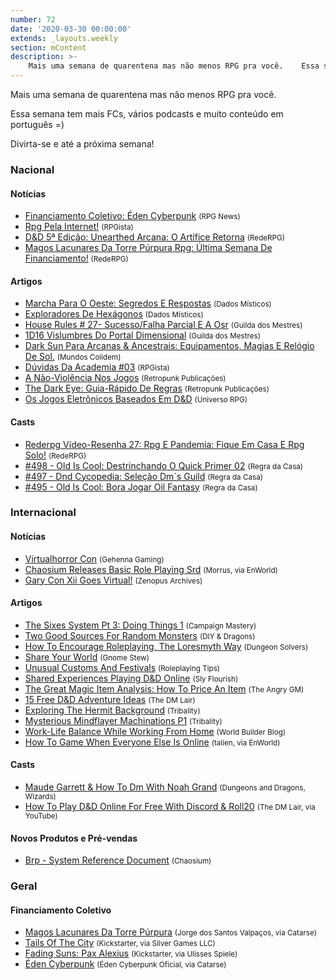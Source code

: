 ```yaml
---
number: 72
date: '2020-03-30 00:00:00'
extends: _layouts.weekly
section: mContent
description: >-
    Mais uma semana de quarentena mas não menos RPG pra você.    Essa semana tem mais FCs, vários podcasts e muito conteúdo em português =)    Divirta-se e até a próxima semana!
---
```


Mais uma semana de quarentena mas não menos RPG pra você.

Essa semana tem mais FCs, vários podcasts e muito conteúdo em português =)

Divirta-se e até a próxima semana!

### Nacional

#### Notícias

- [Financiamento Coletivo: Éden Cyberpunk] <small>(RPG News)</small>
- [Rpg Pela Internet!] <small>(RPGista)</small>
- [D&amp;D 5ª Edição: Unearthed Arcana: O Artífice Retorna] <small>(RedeRPG)</small>
- [Magos Lacunares Da Torre Púrpura Rpg: Última Semana De Financiamento!] <small>(RedeRPG)</small>

#### Artigos

- [Marcha Para O Oeste: Segredos E Respostas] <small>(Dados Místicos)</small>
- [Exploradores De Hexágonos] <small>(Dados Místicos)</small>
- [House Rules # 27- Sucesso/Falha Parcial E A Osr] <small>(Guilda dos Mestres)</small>
- [1D16 Vislumbres Do Portal Dimensional] <small>(Guilda dos Mestres)</small>
- [Dark Sun Para Arcanas &amp; Ancestrais: Equipamentos, Magias E Relógio De Sol.] <small>(Mundos Colidem)</small>
- [Dúvidas Da Academia #03] <small>(RPGista)</small>
- [A Não-Violência Nos Jogos] <small>(Retropunk Publicações)</small>
- [The Dark Eye: Guia-Rápido De Regras] <small>(Retropunk Publicações)</small>
- [Os Jogos Eletrônicos Baseados Em D&amp;D] <small>(Universo RPG)</small>

#### Casts

- [Rederpg Vídeo-Resenha 27: Rpg E Pandemia: Fique Em Casa E Rpg Solo!] <small>(RedeRPG)</small>
- [#498 - Old Is Cool: Destrinchando O Quick Primer 02] <small>(Regra da Casa)</small>
- [#497 - Dnd Cycopedia: Seleção Dm´s Guild] <small>(Regra da Casa)</small>
- [#495 - Old Is Cool: Bora Jogar Oil Fantasy] <small>(Regra da Casa)</small>

### Internacional

#### Notícias

- [Virtualhorror Con] <small>(Gehenna Gaming)</small>
- [Chaosium Releases Basic Role Playing Srd] <small>(Morrus, via EnWorld)</small>
- [Gary Con Xii Goes Virtual!] <small>(Zenopus Archives)</small>

#### Artigos

- [The Sixes System Pt 3: Doing Things 1] <small>(Campaign Mastery)</small>
- [Two Good Sources For Random Monsters] <small>(DIY &amp; Dragons)</small>
- [How To Encourage Roleplaying, The Loresmyth Way] <small>(Dungeon Solvers)</small>
- [Share Your World] <small>(Gnome Stew)</small>
- [Unusual Customs And Festivals] <small>(Roleplaying Tips)</small>
- [Shared Experiences Playing D&amp;D Online] <small>(Sly Flourish)</small>
- [The Great Magic Item Analysis: How To Price An Item] <small>(The Angry GM)</small>
- [15 Free D&amp;D Adventure Ideas] <small>(The DM Lair)</small>
- [Exploring The Hermit Background] <small>(Tribality)</small>
- [Mysterious Mindflayer Machinations P1] <small>(Tribality)</small>
- [Work-Life Balance While Working From Home] <small>(World Builder Blog)</small>
- [How To Game When Everyone Else Is Online] <small>(talien, via EnWorld)</small>

#### Casts

- [Maude Garrett &amp; How To Dm With Noah Grand] <small>(Dungeons and Dragons, Wizards)</small>
- [How To Play D&amp;D Online For Free With Discord &amp; Roll20] <small>(The DM Lair, via YouTube)</small>

#### Novos Produtos e Pré-vendas

- [Brp - System Reference Document] <small>(Chaosium)</small>

### Geral

#### Financiamento Coletivo

- [Magos Lacunares Da Torre Púrpura] <small>(Jorge dos Santos Valpaços, via Catarse)</small>
- [Tails Of The City] <small>(Kickstarter, via Silver Games LLC)</small>
- [Fading Suns: Pax Alexius] <small>(Kickstarter, via Ulisses Spiele)</small>
- [Éden Cyberpunk] <small>(Éden Cyberpunk Oficial, via Catarse)</small>


[Tails Of The City]: https://www.kickstarter.com/projects/silvergamesllc/tails-of-the-city
[Fading Suns: Pax Alexius]: https://www.kickstarter.com/projects/ulissesspiele/fading-suns-pax-alexius
[D&amp;D 5ª Edição: Unearthed Arcana: O Artífice Retorna]: https://www.rederpg.com.br/2020/03/29/dd-5a-edicao-unearthed-arcana-o-artifice-retorna/
[Marcha Para O Oeste: Segredos E Respostas]: https://dadosmisticos.com/2020/03/28/marcha-para-o-oeste-segredos-e-respostas/
[Virtualhorror Con]: https://www.gehennagaming.com/vhc/
[15 Free D&amp;D Adventure Ideas]: https://www.thedmlair.com/2020/03/28/15-free-dd-adventure-ideas/
[How To Encourage Roleplaying, The Loresmyth Way]: https://www.dungeonsolvers.com/2020/03/27/how-to-encourage-roleplaying-the-loresmyth-way/
[A Não-Violência Nos Jogos]: https://retropunk.com.br/editora/a-nao-violencia-nos-jogos/?
[The Dark Eye: Guia-Rápido De Regras]: https://retropunk.com.br/editora/the-dark-eye-guia-rapido-de-regras/
[#498 - Old Is Cool: Destrinchando O Quick Primer 02]: https://regradacasa.podbean.com/e/498-old-is-cool-destrinchando-o-quick-primer-02/
[House Rules # 27- Sucesso/Falha Parcial E A Osr]: http://guildadosmestres.com.br/2020/03/27/house-rules-27-sucesso-falha-parcial-e-a-osr/
[Exploradores De Hexágonos]: https://dadosmisticos.com/2020/03/26/exploradores-de-hexagonos/
[Chaosium Releases Basic Role Playing Srd]: https://www.enworld.org/threads/chaosium-releases-basic-role-playing-srd.671172
[Brp - System Reference Document]: https://www.chaosium.com/brp-system-reference-document/
[Rederpg Vídeo-Resenha 27: Rpg E Pandemia: Fique Em Casa E Rpg Solo!]: https://www.youtube.com/watch?v=vLJ-sal_WBY
[Work-Life Balance While Working From Home]: https://worldbuilderblog.me/2020/03/26/work-life-balance-while-working-from-home/
[Maude Garrett &amp; How To Dm With Noah Grand]: https://dnd.wizards.com/dratalk-maude-garrett
[Gary Con Xii Goes Virtual!]: https://zenopusarchives.blogspot.com/2020/03/gary-con-xii-goes-virtual.html
[Dúvidas Da Academia #03]: https://rpgista.com.br/2020/03/26/duvidas-da-academia-03/
[Two Good Sources For Random Monsters]: https://diyanddragons.blogspot.com/2020/03/two-good-sources-for-random-monsters.html
[#497 - Dnd Cycopedia: Seleção Dm´s Guild]: https://regradacasa.podbean.com/e/497-dnd-cycopedia-selecao-dm´s-guild/
[Magos Lacunares Da Torre Púrpura Rpg: Última Semana De Financiamento!]: https://www.rederpg.com.br/2020/03/25/magos-lacunares-da-torre-purpura-rpg-ultima-semana-de-financiamento/
[Magos Lacunares Da Torre Púrpura]: https://www.catarse.me/torrepurpura
[1D16 Vislumbres Do Portal Dimensional]: http://guildadosmestres.com.br/2020/03/25/1d16-vislumbres-do-portal-dimensional/
[The Great Magic Item Analysis: How To Price An Item]: https://theangrygm.com/how-to-price-an-item/
[Exploring The Hermit Background]: https://www.tribality.com/2020/03/24/exploring-the-hermit-background/
[Os Jogos Eletrônicos Baseados Em D&amp;D]: https://universorpg.com/espada-e-magia/dicas/os-jogos-eletronicos-baseados-em-dd/
[How To Play D&amp;D Online For Free With Discord &amp; Roll20]: https://www.youtube.com/watch?v=dL8Za5KkJe8
[#495 - Old Is Cool: Bora Jogar Oil Fantasy]: https://regradacasa.podbean.com/e/495-old-is-cool-bora-jogar-oil-fantasy/
[How To Game When Everyone Else Is Online]: https://www.enworld.org/threads/how-to-game-when-everyone-else-is-online.671069/
[Financiamento Coletivo: Éden Cyberpunk]: https://newsrpg.wordpress.com/2020/03/24/financiamento-coletivo-eden-cyberpunk/
[Éden Cyberpunk]: https://www.catarse.me/pt/eden_cyberpunk_2_0_ac20
[Rpg Pela Internet!]: https://rpgista.com.br/2020/03/23/rpg-pela-internet/
[Mysterious Mindflayer Machinations P1]: https://www.tribality.com/2020/03/23/mysterious-mindflayer-machinations-p1/
[The Sixes System Pt 3: Doing Things 1]: http://www.campaignmastery.com/blog/the-sixes-system-pt-3/
[Share Your World]: https://gnomestew.com/share-your-world/
[Dark Sun Para Arcanas &amp; Ancestrais: Equipamentos, Magias E Relógio De Sol.]: https://www.mundoscolidem.com.br/dark-sun-arcanas-ancestrais-parte3/
[Shared Experiences Playing D&amp;D Online]: https://slyflourish.com/running_dnd_online.html
[Unusual Customs And Festivals]: https://www.roleplayingtips.com/rptn/unusual-customs-and-festivals/
